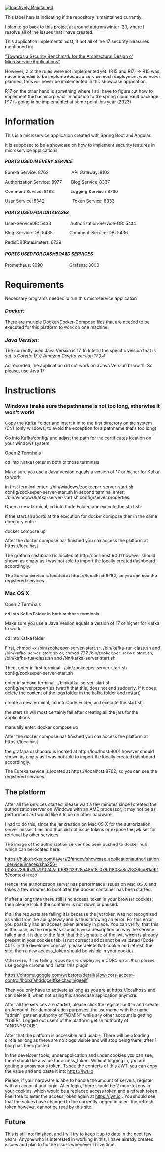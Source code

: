 [![Inactively Maintained](https://img.shields.io/badge/Maintenance%20Level-Inactively%20Maintained-yellowgreen.svg)](https://gist.github.com/cheerfulstoic/d107229326a01ff0f333a1d3476e068d)

This label here is indicating if the repository is maintained currently. 

I plan to go back to this project at around autumn/winter '23, where I resolve all of the issues that I have created.

This application implements most, if not all of the 17 security measures mentioned in:

["Towards a Security Benchmark for the Architectural Design of Microservice Applications"](https://dl.acm.org/doi/abs/10.1145/3538969.3543807)

However, 2 of the rules were not implemented yet. (R15 and R17) -> R15 was never intended to be implemented as a service mesh deployment was never planned, thus will never be implemented in this showcase application.

R17 on the other hand is something where I still have to figure out how to implement the hashicorp vault in addition to the spring cloud vault package.
R17 is going to be implemented at some point this year (2023)

# Information
This is a microservice application created with Spring Boot and Angular.

It is supposed to be a showcase on how to implement security features in microservice applications

#### ***PORTS USED IN EVERY SERVICE***

Eureka Service: 8762 &nbsp;&nbsp;&nbsp;&nbsp;&nbsp;&nbsp;&nbsp;&nbsp;&nbsp;&nbsp;&nbsp;&nbsp;&nbsp;&nbsp;&nbsp;&nbsp;&nbsp;  API Gateway: 8102

Authorization Service: 8977 &nbsp;&nbsp;&nbsp;&nbsp;&nbsp;&nbsp; Blog Service: 8337

Comment Service: 8188 &nbsp;&nbsp;&nbsp;&nbsp;&nbsp;&nbsp;&nbsp;&nbsp;&nbsp;&nbsp;&nbsp;&nbsp;  Logging Service : 8739

User Service: 8342 &nbsp;&nbsp;&nbsp;&nbsp;&nbsp;&nbsp;&nbsp; &nbsp;&nbsp;&nbsp;&nbsp;&nbsp;&nbsp;&nbsp; &nbsp;&nbsp;&nbsp;&nbsp;&nbsp;&nbsp;Token Service: 8333

#### ***PORTS USED FOR DATABASES***
User-ServiceDB: 5433 &nbsp;&nbsp;&nbsp;&nbsp;&nbsp;&nbsp;&nbsp;&nbsp;&nbsp;&nbsp;&nbsp;&nbsp;&nbsp;&nbsp;  Authorization-Service-DB: 5434

Blog-Service-DB: 5435 &nbsp;&nbsp;&nbsp;&nbsp;&nbsp;&nbsp;&nbsp; &nbsp;&nbsp;&nbsp;&nbsp;&nbsp;Comment-Service-DB: 5436

RedisDB(RateLimiter): 6739

#### ***PORTS USED FOR DASHBOARD SERVICES***

Prometheus: 9090 &nbsp;&nbsp;&nbsp;&nbsp;&nbsp;&nbsp;&nbsp; &nbsp;&nbsp;&nbsp;&nbsp;&nbsp;&nbsp;&nbsp;&nbsp;&nbsp;&nbsp;&nbsp;&nbsp; Grafana: 3000

# **Requirements** 

Necessary programs needed to run this microservice application

### *Docker:*

There are multiple Docker/Docker-Compose files that are needed to be executed for this platform to work on one machine. 

### *Java Version*:

The currently used Java Version is 17. 
In IntelliJ the specific version that is set is 
*Coretto 17 // Amazon Coretto version 17.0.4*

As recorded, the application did not work on a Java Version below 11. 
So please, use Java 17

# **Instructions**

### **Windows** (make sure the pathname is not too long, otherwise it won't work)


Copy the Kafka Folder and insert it in to the first directory on the system (C:/) (only windows, to avoid the exception for a pathname that's too long)

Go into Kafka/config/ and adjust the path for the certificates
location on your windows system

Open 2 Terminals

cd into Kafka Folder in both of those terminals

Make sure you use a Java Version equals a version of 17 or higher for Kafka to work

in first terminal enter: 
./bin/windows/zookeeper-server-start.sh config/zookeeper-server-start.sh
in second terminal enter:
./bin/windows/kafka-server-start.sh config/server.properties

Open a new terminal, cd into Code Folder, and execute the start.sh:

if the start.sh aborts at the execution for docker compose 
then in the same directory enter: 

docker compose up

After the docker compose has finished
you can access the platform at https://localhost

The grafana dashboard is located at http://localhost:9001
however should shown as empty as I was not able to import the locally created dashboard accordingly.

The Eureka service is located at https://localhost:8762, so you can see the registered services.

### **Mac OS X**

Open 2 Terminals

cd into Kafka Folder in both of those terminals

Make sure you use a Java Version equals a version of 17 or higher for Kafka to work

cd into Kafka folder

First, chmod +x /bin/zookeeper-server-start.sh, /bin/kafka-run-class.sh and /bin/kafka-server-start.sh
or, chmod 777 /bin/zookeeper-server-start.sh, /bin/kafka-run-class.sh and /bin/kafka-server-start.sh

Then, enter in first terminal: 
./bin/zookeeper-server-start.sh config/zookeeper-server-start.sh

enter in second terminal:
./bin/kafka-server-start.sh config/server.properties (watch that this, does not end suddenly. If it does, delete the content of the logs folder in the kafka folder and restart)

create a new terminal, cd into Code Folder, and execute the start.sh:

the start.sh will most certainly fail after creating all the jars for the applications

manually enter: docker compose up

After the docker compose has finished
you can access the platform at https://localhost

the grafana dashboard is located at http://localhost:9001
however should shown as empty as I was not able to import the locally created dashboard accordingly.

The Eureka service is located at https://localhost:8762, so you can see the registered services.


## The platform
After all the services started, please wait a few minutes
since I created the authorization server on Windows with an AMD processor,
it may not be as performant as I would like it to be on other hardware. 

I had to do this, since the jar creation on Mac OS X for the authorization server
missed files and thus did not issue tokens or expose the jwk set for retrieval 
by other services. 

The image of the authorization server has been pushed to docker hub
which can be located here: 

https://hub.docker.com/layers/2fandev/showcase_application/authorization_service/images/sha256-0fb8c239db73a791f247adf683f12928a48bf8a079d1808a8c75836cd81a9f15?context=repo

Hence, the authorization server has performance issues on Mac OS X 
and takes a few minutes to boot after the docker container has been started.

If after a long time there still is no access_token in your browser cookies,
then please look if the container is not down or paused.

If all the requests are failing it is because the jwt token was not recognized
as valid from the api gateway and is thus throwing an error. For this error, you 
possibly had an access_token already in place. You can verify, that this is
the case, as the requests should have a description on why the service failed
and it is due to the fact, that the signature of the jwt, which is already
present in your cookies tab, is not correct and cannot be validated (Code 401).
In the developer console, please
delete that cookie and refresh the site, then a new access_token should be visible
in your cookies.

Otherwise, if the failing requests 
are displaying a CORS error, then please use google chrome and 
install this plugin: 

https://chrome.google.com/webstore/detail/allow-cors-access-control/lhobafahddgcelffkeicbaginigeejlf

Then you only have to activate as long as you are at https://localhost/ and can delete it, when 
not using this showcase application anymore. 

After all the services are started, please click the register button 
and create an Account. For demonstration purposes, the username with the name "admin" 
gets an authority of "ADMIN" while any other account is getting "USER". Logged out users 
of the platform get an authority of "ANONYMOUS". 

After that the platform is accessible and usable.
There will be a loading circle as long as there are no blogs 
visible and will stop being there, after 1 blog has been posted.

In the developer tools, under application and under cookies you can see, there should be 
a value for access_token. Without logging in, you are getting a anonymous token. 
To see the contents of this JWT, you can copy the value and and paste it into https://jwt.io

Please, if your hardware is able to handle the amount of servers, 
register with an account and login. After login, there should be 2 more tokens in your cookies,
which would be a replaced access token and a refresh token. Feel free to enter the access_token again at https://jwt.io . You should see, that the values have changed to the currently logged in user. The refresh token however, cannot be read by this site. 

## Future

This is still not finished, and I will try to keep it up to date in the next few years. 
Anyone who is interested in working in this, I have already created issues and plan to 
fix the issues whenever I have time.
